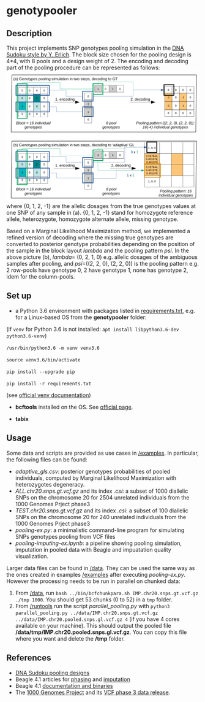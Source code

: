 # genotypooler

## Description
This project implements SNP genotypes pooling simulation in the [DNA Sudoku style by Y. Erlich](https://www.ncbi.nlm.nih.gov/pmc/articles/PMC2704425/pdf/1243.pdf/?tool=EBI).
The block size chosen for the pooling design is 4*4, with 8 pools and a design weight of 2.
The encoding and decoding part of the pooling procedure can be represented as follows: ![Pooling simulation on genotypes in the DNA Sudoku style](pooling-sim-gtgl.png)
where {0, 1, 2, -1} are the allelic dosages from the true genotypes values at one SNP of any sample in (a). {0, 1, 2, -1} stand for 
homozygote reference allele, heterozygote, homozygote alternate allele, missing genotype.

Based on a Marginal Likelihood Maximization method, we implemented a refined version of decoding where the missing true genotypes are converted to posterior genotype probabilities 
depending on the position of the sample in the block layout _lambda_ and the pooling pattern _psi_. In the above picture (b),
_lambda_= (0, 2, 1, 0) e.g. allelic dosages of the ambiguous samples after pooling, 
and _psi_=((2, 2, 0), (2, 2, 0)) is the pooling pattern e.g. 2 row-pools have genotype 0, 2 have genotype 1, none has genotype 2, idem for the column-pools.

## Set up
* a Python 3.6 environment with packages listed in [requirements.txt](requirements.txt), e.g. for a Linux-based OS from the **genotypooler** folder:

(if `venv` for Python 3.6 is not installed: `apt install libpython3.6-dev python3.6-venv`)

`/usr/bin/python3.6 -m venv venv3.6`

`source venv3.6/bin/activate`

`pip install --upgrade pip`

`pip install -r requirements.txt`

(see [official venv documentation](https://docs.python.org/3/library/venv.html))

* **bcftools** installed on the OS. See [official page](https://samtools.github.io/bcftools/).

* **tabix**

## Usage
Some data and scripts are provided as use cases in [/examples](/examples). 
In particular, the following files can be found:
* *adaptive_gls.csv*: posterior genotypes probabilities of pooled individuals, computed by Marginal Likelihood Maximization with heterozygotes degeneracy.
* *ALL.chr20.snps.gt.vcf.gz* and its index *.csi*: a subset of 1000 diallelic SNPs on the chromosome 20 for 2504 unrelated individuals from the 1000 Genomes Prject phase3
* *TEST.chr20.snps.gt.vcf.gz* and its index *.csi*: a subset of 100 diallelic SNPs on the chromosome 20 for 240 unrelated individuals from the 1000 Genomes Prject phase3
* *pooling-ex.py*: a minimalistic command-line program for simulating SNPs genotypes pooling from VCF files
* *pooling-imputing-ex.ipynb*: a pipeline showing pooling simulation, imputation in pooled data with Beagle and impuatation quality visualization.

Larger data files can be found in [/data](/data). They can be used the same way as the ones created in examples [/examples](/examples) after executing *pooling-ex.py*.
However the processing needs to be run in parallel on chunked data:
1. From [/data](/data), run `bash ../bin/bcfchunkpara.sh IMP.chr20.snps.gt.vcf.gz ./tmp 1000`. You should get 53 chunks (0 to 52) in a `tmp` folder.
2. From [/runtools](/runtools) run the script *parallel_pooling.py* with `python3 parallel_pooling.py ../data/IMP.chr20.snps.gt.vcf.gz ../data/IMP.chr20.pooled.snps.gl.vcf.gz 4` (if you have 4 cores available on your machine). This should output the pooled file **/data/tmp/IMP.chr20.pooled.snps.gl.vcf.gz**. You can copy this file where you want and delete the **/tmp** folder.


## References
* [DNA Sudoku pooling designs](https://www.ncbi.nlm.nih.gov/pmc/articles/PMC2704425/pdf/1243.pdf/?tool=EBI)
* Beagle 4.1 articles for [phasing](https://linkinghub.elsevier.com/retrieve/pii/S0002929707638828) and [imputation](https://www.cell.com/ajhg/fulltext/S0002-9297(15)00491-7) 
* Beagle 4.1 [documentation and binaries](https://faculty.washington.edu/browning/beagle/b4_1.html)
* The [1000 Genomes Project](https://www.internationalgenome.org/) and its [VCF phase 3 data release](ftp://ftp.1000genomes.ebi.ac.uk/vol1/ftp/release/20130502/).
